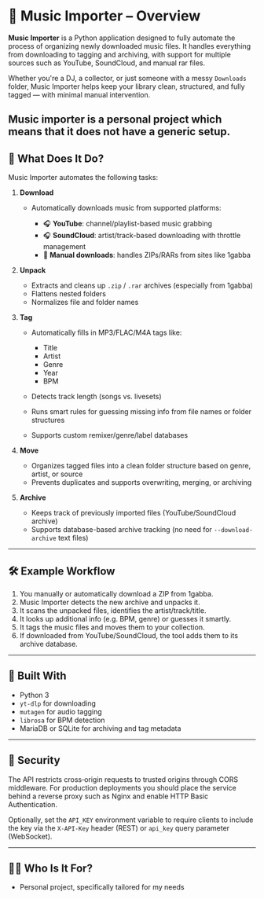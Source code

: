 
# 🎵 Music Importer – Overview

**Music Importer** is a Python application designed to fully automate the process of organizing newly downloaded music files. It handles everything from downloading to tagging and archiving, with support for multiple sources such as YouTube, SoundCloud, and manual rar files.

Whether you're a DJ, a collector, or just someone with a messy `Downloads` folder, Music Importer helps keep your library clean, structured, and fully tagged — with minimal manual intervention.

Music importer is a personal project which means that it does not have a generic setup. 
---

## 🚀 What Does It Do?

Music Importer automates the following tasks:

1. **Download**

   * Automatically downloads music from supported platforms:

     * 🎧 **YouTube**: channel/playlist-based music grabbing
     * 🎧 **SoundCloud**: artist/track-based downloading with throttle management
     * 📁 **Manual downloads**: handles ZIPs/RARs from sites like 1gabba

2. **Unpack**

   * Extracts and cleans up `.zip` / `.rar` archives (especially from 1gabba)
   * Flattens nested folders
   * Normalizes file and folder names

3. **Tag**

   * Automatically fills in MP3/FLAC/M4A tags like:

     * Title
     * Artist
     * Genre
     * Year
     * BPM
   * Detects track length (songs vs. livesets)
   * Runs smart rules for guessing missing info from file names or folder structures
   * Supports custom remixer/genre/label databases

4. **Move**

   * Organizes tagged files into a clean folder structure based on genre, artist, or source
   * Prevents duplicates and supports overwriting, merging, or archiving

5. **Archive**

   * Keeps track of previously imported files (YouTube/SoundCloud archive)
   * Supports database-based archive tracking (no need for `--download-archive` text files)

---

## 🛠 Example Workflow

1. You manually or automatically download a ZIP from 1gabba.
2. Music Importer detects the new archive and unpacks it.
3. It scans the unpacked files, identifies the artist/track/title.
4. It looks up additional info (e.g. BPM, genre) or guesses it smartly.
5. It tags the music files and moves them to your collection.
6. If downloaded from YouTube/SoundCloud, the tool adds them to its archive database.

---

## 🔧 Built With

* Python 3
* `yt-dlp` for downloading
* `mutagen` for audio tagging
* `librosa` for BPM detection
* MariaDB or SQLite for archiving and tag metadata

---

## 🔐 Security

The API restricts cross‑origin requests to trusted origins through CORS middleware.
For production deployments you should place the service behind a reverse proxy such as
Nginx and enable HTTP Basic Authentication.

Optionally, set the `API_KEY` environment variable to require clients to include the
key via the `X-API-Key` header (REST) or `api_key` query parameter (WebSocket).

---



## 👨‍💻 Who Is It For?

* Personal project, specifically tailored for my needs
